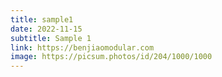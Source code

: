 ```yaml
---
title: sample1
date: 2022-11-15
subtitle: Sample 1
link: https://benjiaomodular.com
image: https://picsum.photos/id/204/1000/1000
---
```

